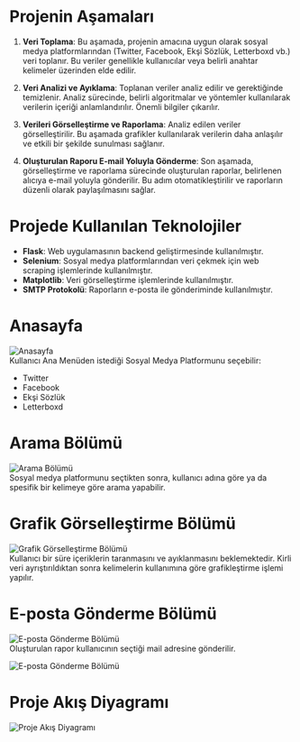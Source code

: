 # Projenin Aşamaları

1. **Veri Toplama**: Bu aşamada, projenin amacına uygun olarak sosyal medya platformlarından (Twitter, Facebook, Ekşi Sözlük, Letterboxd vb.) veri toplanır. Bu veriler genellikle kullanıcılar veya belirli anahtar kelimeler üzerinden elde edilir.

2. **Veri Analizi ve Ayıklama**: Toplanan veriler analiz edilir ve gerektiğinde temizlenir. Analiz sürecinde, belirli algoritmalar ve yöntemler kullanılarak verilerin içeriği anlamlandırılır. Önemli bilgiler çıkarılır.

3. **Verileri Görselleştirme ve Raporlama**: Analiz edilen veriler görselleştirilir. Bu aşamada grafikler kullanılarak verilerin daha anlaşılır ve etkili bir şekilde sunulması sağlanır.

4. **Oluşturulan Raporu E-mail Yoluyla Gönderme**: Son aşamada, görselleştirme ve raporlama sürecinde oluşturulan raporlar, belirlenen alıcıya e-mail yoluyla gönderilir. Bu adım otomatikleştirilir ve raporların düzenli olarak paylaşılmasını sağlar.

# Projede Kullanılan Teknolojiler

- **Flask**: Web uygulamasının backend geliştirmesinde kullanılmıştır.
- **Selenium**: Sosyal medya platformlarından veri çekmek için web scraping işlemlerinde kullanılmıştır.
- **Matplotlib**: Veri görselleştirme işlemlerinde kullanılmıştır.
- **SMTP Protokolü**: Raporların e-posta ile gönderiminde kullanılmıştır.

# Anasayfa
![Anasayfa](https://github.com/emirhandev/Sosyal-Medya-Analiz-Araci/blob/main/images/1.png)<br/>
Kullanıcı Ana Menüden istediği Sosyal Medya Platformunu seçebilir:
- Twitter
- Facebook
- Ekşi Sözlük
- Letterboxd

# Arama Bölümü
![Arama Bölümü](https://github.com/emirhandev/Sosyal-Medya-Analiz-Araci/blob/main/images/2.png)<br/>
Sosyal medya platformunu seçtikten sonra, kullanıcı adına göre ya da spesifik bir kelimeye göre arama yapabilir.

# Grafik Görselleştirme Bölümü
![Grafik Görselleştirme Bölümü](https://github.com/emirhandev/Sosyal-Medya-Analiz-Araci/blob/main/images/3.png)<br/>
Kullanıcı bir süre içeriklerin taranmasını ve ayıklanmasını beklemektedir. Kirli veri ayrıştırıldıktan sonra kelimelerin kullanımına göre grafikleştirme işlemi yapılır.

# E-posta Gönderme Bölümü
![E-posta Gönderme Bölümü](https://github.com/emirhandev/Sosyal-Medya-Analiz-Araci/blob/main/images/4.png)<br/>
Oluşturulan rapor kullanıcının seçtiği mail adresine gönderilir.

![E-posta Gönderme Bölümü](https://github.com/emirhandev/Sosyal-Medya-Analiz-Araci/blob/main/images/5.png)<br/>

# Proje Akış Diyagramı
![Proje Akış Diyagramı](https://github.com/emirhandev/Sosyal-Medya-Analiz-Araci/blob/main/images/6.png)<br/>

